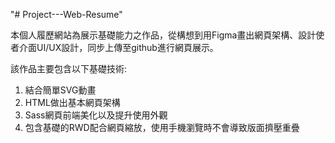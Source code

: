 "# Project---Web-Resume" 

本個人履歷網站為展示基礎能力之作品，從構想到用Figma畫出網頁架構、設計使者介面UI/UX設計，同步上傳至github進行網頁展示。

該作品主要包含以下基礎技術:
1. 結合簡單SVG動畫
2. HTML做出基本網頁架構
3. Sass網頁前端美化以及提升使用外觀
4. 包含基礎的RWD配合網頁縮放，使用手機瀏覽時不會導致版面擠壓重疊
